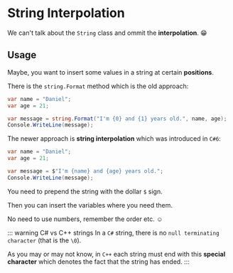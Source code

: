 # String Interpolation
We can't talk about the `String` class and ommit the **interpolation**. :grin:

## Usage

Maybe, you want to insert some values in a string at certain **positions**. 

There is the `string.Format` method which is the old approach:

``` csharp
var name = "Daniel";
var age = 21;

var message = string.Format("I'm {0} and {1} years old.", name, age);
Console.WriteLine(message);
```

The newer approach is **string interpolation** which was introduced in `C#6`:

``` csharp
var name = "Daniel";
var age = 21;

var message = $"I'm {name} and {age} years old."; 
Console.WriteLine(message);
```

You need to prepend the string with the dollar `$` sign. 

Then you can insert the variables where you need them. 

No need to use numbers, remember the order etc. :relaxed:


::: warning C# vs C++ strings
In a `C#` string, there is no `null terminating character` (that is the `\0`). 

As you may or may not know, in `C++` each string must end with this **special character** which denotes the fact that the string has ended.
:::
